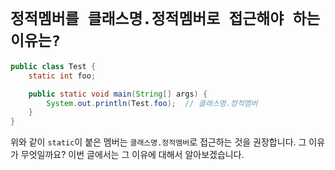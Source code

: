# `정적멤버를 클래스명.정적멤버로 접근해야 하는 이유는?`

```java
public class Test {
    static int foo;

    public static void main(String[] args) {
        System.out.println(Test.foo);  // 클래스명.정적멤버
    }
}
```

위와 같이 `static`이 붙은 멤버는 `클래스명.정적멤버`로 접근하는 것을 권장합니다. 그 이유가 무엇일까요? 이번 글에서는 그 이유에 대해서 알아보겠습니다.

